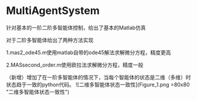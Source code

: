 # MultiAgentSystem
针对基本的一阶二阶多智能体控制，给出了基本的Matlab仿真

对于二阶多智能体给出了两种方法实现 

1.mas2_ode45.m使用matlab自带的ode45解法求解微分方程，精度更高

2.MASsecond_order.m使用欧拉法求解微分方程，精度一般

（新增）增加了在一阶多智能体的情况下，当每个智能体的状态是二维（多维）时状态趋于一致的python代码。
![二维多智能体状态一致性](Figure_1.png =80x80 "二维多智能体状态一致性")
